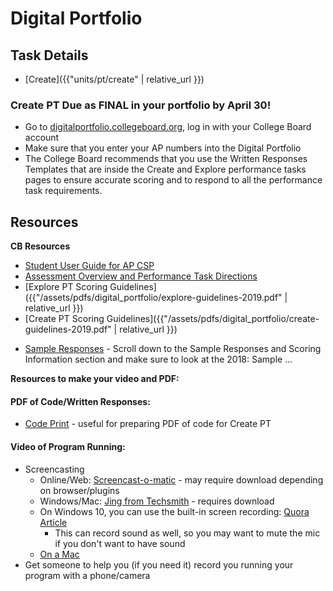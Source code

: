 # Digital Portfolio

## Task Details
- [Create]({{"units/pt/create" | relative_url }})

### Create PT Due as FINAL in your portfolio by April 30!

- Go to [digitalportfolio.collegeboard.org](https://digitalportfolio.collegeboard.org), log in with your College Board account
- Make sure that you enter your AP numbers into the Digital Portfolio
- The College Board recommends that you use the Written Responses Templates that are inside the Create and Explore performance tasks pages to ensure accurate scoring and to respond to all the performance task requirements.

## Resources

**CB Resources**

- [Student User Guide for AP CSP](https://secure-media.collegeboard.org/digitalServices/pdf/ap/computer-science-principles-digital-portfolio-student-guide.pdf)
- [Assessment Overview and Performance Task Directions](https://apcentral.collegeboard.org/pdf/ap-csp-student-task-directions.pdf?course=ap-computer-science-principles)
- [Explore PT Scoring Guidelines]({{"/assets/pdfs/digital_portfolio/explore-guidelines-2019.pdf" | relative_url }})
- [Create PT Scoring Guidelines]({{"/assets/pdfs/digital_portfolio/create-guidelines-2019.pdf" | relative_url }})
<!-- - [Sample Responses and Scoring](https://secure-media.collegeboard.org/ap/pdf/ap18-csp-explore.pdf) - Scroll past rubric to see scores and commentary -->
- [Sample Responses](https://apcentral.collegeboard.org/courses/ap-computer-science-principles/exam?course=ap-computer-science-principles) - Scroll down to the Sample Responses and Scoring Information section and make sure to look at the 2018: Sample ...

<!-- **Research and Organization**

 - [Rough Notes & Sources Template](https://docs.google.com/document/d/19n4gLaVmOgiqpCCezNZFtuR6LEhB9SNOg9pJWdXiE3k/edit?usp=sharing) -->

**Resources to make your video and PDF:**

<!-- - [Adobe Spark](https://spark.adobe.com/) to create a short video presentation
- PowerPoint
- [Audacity](https://www.audacityteam.org/) for making audio presentation
- Google Docs, Slides, Drawings to create PDF or infographic -->
#### PDF of Code/Written Responses:
- [Code Print](https://bakerfranke.github.io/codePrint/) - useful for preparing PDF of code for Create PT

#### Video of Program Running:
- Screencasting
  - Online/Web: [Screencast-o-matic](https://screencast-o-matic.com/) - may require download depending on browser/plugins
  - Windows/Mac: [Jing from Techsmith](https://www.techsmith.com/jing.html) - requires download
  - On Windows 10, you can use the built-in screen recording: [Quora Article](https://www.quora.com/How-can-I-Record-Screen-in-Windows-10)
    - This can record sound as well, so you may want to mute the mic if you don't want to have sound
  - [On a Mac](https://support.apple.com/en-us/HT208721)
- Get someone to help you (if you need it) record you running your program with a phone/camera
